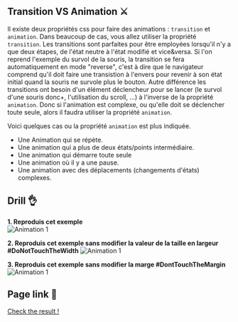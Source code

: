 ## Transition VS Animation ⚔️

Il existe deux propriétés css pour faire des animations : ``transition`` et ``animation``.
Dans beaucoup de cas, vous allez utiliser la propriété ``transition``. Les transitions sont parfaites pour être employées lorsqu'il n'y a que deux étapes, de l'état neutre à l'état modifié et vice&versa. Si l'on reprend l'exemple du survol de la souris, la transition se fera automatiquement en mode "reverse", c'est à dire que le navigateur comprend qu'il doit faire une transistion à l'envers pour revenir à son état initial quand la souris ne survole plus le bouton. Autre différence les transitions ont besoin d'un élément déclencheur pour se lancer (le survol d'une souris donc+, l'utilisation du scroll, ...) à l'inverse de la propriété ``animation``. Donc si l'animation est complexe, ou qu'elle doit se déclencher toute seule, alors il faudra utiliser la propriété ``animation``. 

Voici quelques cas ou la propriété ``animation`` est plus indiquée. 
- Une Animation qui se répète.
- Une animation qui a plus de deux états/points intermédiaire. 
- Une animation qui démarre toute seule 
- Une animation où il y a une pause.
- Une animation avec des déplacements (changements d'états) complexes.

 ## Drill 👌

 **1. Reproduis cet exemple**  
 ![Animation 1](https://github.com/becodeorg/LIE-Jepsen-4.27/blob/master/01-the-field/04-html-css/02-css/03-animations/assets/anim2.gif)  

 **2. Reproduis cet exemple sans modifier la valeur de la taille en largeur #DoNotTouchTheWidth**
 ![Animation 1](https://github.com/becodeorg/LIE-Jepsen-4.27/blob/master/01-the-field/04-html-css/02-css/03-animations/assets/anim3.gif)   

 **3. Reproduis cet exemple sans modifier la marge #DontTouchTheMargin**
 ![Animation 1](https://github.com/becodeorg/LIE-Jepsen-4.27/blob/master/01-the-field/04-html-css/02-css/03-animations/assets/anim4.gif)  

## Page link 🥁

 [Check the result !](https://riccipierre.github.io/drill/)

